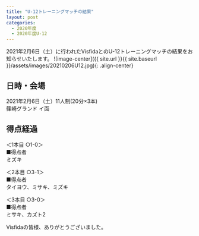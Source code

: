 ```yaml
---
title: "U-12トレーニングマッチの結果"
layout: post
categories:
  - 2020年度
  - 2020年度U-12
---
```


2021年2月6日（土）に行われたVisfidaとのU-12トレーニングマッチの結果をお知らせいたします。
![image-center]({{ site.url }}{{ site.baseurl }}/assets/images/20210206U12.jpg){: .align-center}

## 日時・会場

2021年2月6日（土）11人制(20分×3本)<br>
篠崎グランド イ面

## 得点経過

＜1本目 ○1-0＞<br>
■得点者<br>
ミズキ

＜2本目 ○3-1＞<br>
■得点者<br>
タイヨウ、ミサキ、ミズキ

＜3本目 ○3-0＞<br>
■得点者<br>
ミサキ、カズト2



Visfidaの皆様、ありがとうございました。
